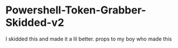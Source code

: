 # Powershell-Token-Grabber-Skidded-v2
I skidded this and made it a lil better. props to my boy who made this
